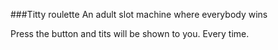 ###Titty roulette
An adult slot machine where everybody wins

Press the button and tits will be shown to you. Every time. 

